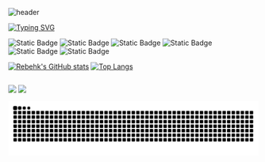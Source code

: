 ![header](https://capsule-render.vercel.app/api?type=waving&height=300&color=39ff15&text=Rebehk%20Jordão&fontColor=FFFFFF)

[![Typing SVG](https://readme-typing-svg.herokuapp.com?font=Fira+Code&pause=1000&color=27FB00&center=true&vCenter=true&random=false&width=1000&lines=Graduando+em+An%C3%A1lise+e+Desenvolvimento+de+Sistemas+no+IFPB)](https://git.io/typing-svg)


![Static Badge](https://img.shields.io/badge/html-%2323e200?style=for-the-badge&logo=html5&logoColor=white)
![Static Badge](https://img.shields.io/badge/css-%2323e200?style=for-the-badge&logo=css3&logoColor=white)
![Static Badge](https://img.shields.io/badge/javascript-%2323e200?style=for-the-badge&logo=javascript&logoColor=white)
![Static Badge](https://img.shields.io/badge/typescript-%2323e200?style=for-the-badge&logo=typeScript&logoColor=white)
![Static Badge](https://img.shields.io/badge/node-%2323e200?style=for-the-badge&logo=nodedotjs&logoColor=white)
![Static Badge](https://img.shields.io/badge/react-%2323e200?style=for-the-badge&logo=react&logoColor=white)




[![Rebehk's GitHub stats](https://github-readme-stats.vercel.app/api?username=Rebehk&show_icons=true&title_color=23e200&icon_color=23e200&border_color=23e200&text_color=dbdbdb&bg_color=21262d&card_width=300)](https://github.com/Rebehk)            [![Top Langs](https://github-readme-stats.vercel.app/api/top-langs/?username=Rebehk&layout=compact&title_color=23e200&icon_color=23e200&border_color=23e200&text_color=dbdbdb&bg_color=21262d)](https://github.com/Rebehk)



##

<div> 
  
  <a href = "mailto:rebehk.dev@gmail.com"><img src="https://img.shields.io/badge/Gmail-2323e200?style=for-the-badge&logo=gmail&logoColor=white" target="_blank"></a>
  <a href="https://www.linkedin.com/in/rebehkjordao" target="_blank"><img src="https://img.shields.io/badge/-LinkedIn-%2323e200?style=for-the-badge&logo=linkedin&logoColor=white" target="_blank"></a> 
  
  ![Snake animation](https://github.com/Rebehk/Rebehk/blob/output/github-contribution-grid-snake.svg)

</div>

